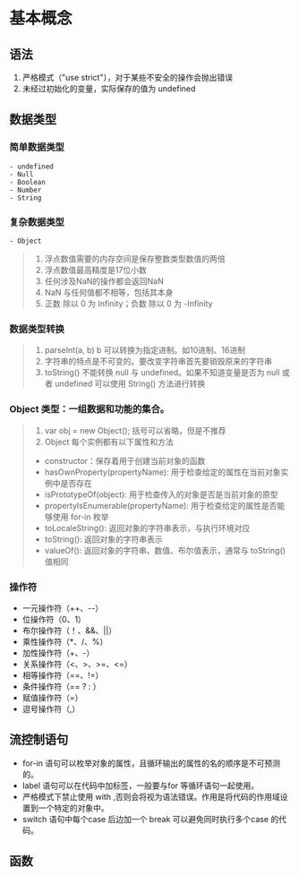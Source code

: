 # 基本概念

## 语法

1. 严格模式（"use strict"），对于某些不安全的操作会抛出错误
2. 未经过初始化的变量，实际保存的值为 undefined

## 数据类型

### 简单数据类型
    - undefined
    - Null
    - Boolean
    - Number
    - String
   
### 复杂数据类型
    - Object

> 1. 浮点数值需要的内存空间是保存整数类型数值的两倍
> 2. 浮点数值最高精度是17位小数
> 3. 任何涉及NaN的操作都会返回NaN
> 4. NaN 与任何值都不相等，包括其本身
> 5. 正数 除以 0 为 Infinity；负数 除以 0 为 -Infinity

### 数据类型转换
> 1. parseInt(a, b) b 可以转换为指定进制。如10进制、16进制
> 2. 字符串的特点是不可变的。要改变字符串首先要销毁原来的字符串
> 3. toString() 不能转换 null 与 undefined。如果不知道变量是否为 null 或者 undefined 可以使用 String() 方法进行转换

### Object 类型：一组数据和功能的集合。
> 1. var obj = new Object(); 括号可以省略，但是不推荐
> 2. Object 每个实例都有以下属性和方法
>   - constructor：保存着用于创建当前对象的函数
>   - hasOwnProperty(propertyName): 用于检查给定的属性在当前对象实例中是否存在
>   - isPrototypeOf(object): 用于检查传入的对象是否是当前对象的原型
>   - propertyIsEnumerable(propertyName): 用于检查给定的属性是否能够使用 for-in 枚举
>   - toLocaleString(): 返回对象的字符串表示，与执行环境对应
>   - toString(): 返回对象的字符串表示
>   - valueOf(): 返回对象的字符串、数值、布尔值表示，通常与 toString() 值相同

### 操作符
- 一元操作符（++、--）
- 位操作符（0、1）
- 布尔操作符（！、&&、||）
- 乘性操作符（*、/、%）
- 加性操作符（+、-）
- 关系操作符（<、>、>=、<=）
- 相等操作符（==、!=）
- 条件操作符（== ? : ）
- 赋值操作符（=）
- 逗号操作符（,）
## 流控制语句

- for-in 语句可以枚举对象的属性，且循环输出的属性的名的顺序是不可预测的。
- label 语句可以在代码中加标签，一般要与for 等循环语句一起使用。
- 严格模式下禁止使用 with ,否则会将视为语法错误。作用是将代码的作用域设置到一个特定的对象中。
- switch 语句中每个case 后边加一个 break 可以避免同时执行多个case 的代码。

## 函数